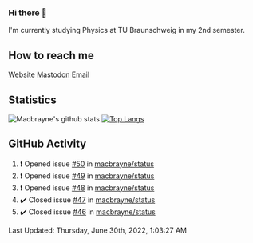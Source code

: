 ### Hi there 👋
I'm currently studying Physics at TU Braunschweig in my 2nd semester.

## How to reach me
[Website](https://macbrayne.de)
[Mastodon](https://norden.social/@florentin)
[Email](mailto:hello@macbrayne.de)

## Statistics
![Macbrayne's github stats](https://github-readme-stats.vercel.app/api?username=macbrayne&count_private=true&show_icons=true&hide_rank=true&custom_title=macbrayne's%20GitHub%20Stats)
[![Top Langs](https://github-readme-stats.vercel.app/api/top-langs/?username=macbrayne&exclude_repo=liftron&layout=compact)](https://github.com/anuraghazra/github-readme-stats)
## GitHub Activity

<!--RECENT_ACTIVITY:start-->
1. ❗️ Opened issue [#50](https://github.com/macbrayne/status/issues/50) in [macbrayne/status](https://github.com/macbrayne/status)
2. ❗️ Opened issue [#49](https://github.com/macbrayne/status/issues/49) in [macbrayne/status](https://github.com/macbrayne/status)
3. ❗️ Opened issue [#48](https://github.com/macbrayne/status/issues/48) in [macbrayne/status](https://github.com/macbrayne/status)
4. ✔️ Closed issue [#47](https://github.com/macbrayne/status/issues/47) in [macbrayne/status](https://github.com/macbrayne/status)
5. ✔️ Closed issue [#46](https://github.com/macbrayne/status/issues/46) in [macbrayne/status](https://github.com/macbrayne/status)
<!--RECENT_ACTIVITY:end-->

<!--RECENT_ACTIVITY:last_update-->
Last Updated: Thursday, June 30th, 2022, 1:03:27 AM
<!--RECENT_ACTIVITY:last_update_end-->


<!--
**macbrayne/macbrayne** is a ✨ _special_ ✨ repository because its `README.md` (this file) appears on your GitHub profile.

Here are some ideas to get you started:

- 🔭 I’m currently working on ...
- 🌱 I’m currently learning ...
- 👯 I’m looking to collaborate on ...
- 🤔 I’m looking for help with ...
- 💬 Ask me about ...
- 📫 How to reach me: ...
- 😄 Pronouns: ...
- ⚡ Fun fact: ...
-->
